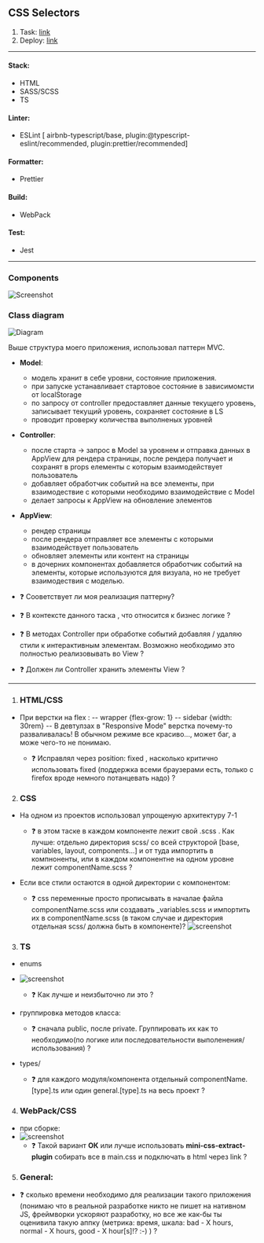 ## CSS Selectors

1. Task: [link](https://github.com/rolling-scopes-school/tasks/blob/master/tasks/rs-css.md)
2. Deploy: [link](https://rolling-scopes-school.github.io/geominerr-JSFE2023Q1/rss-css-selectors/)

---

#### Stack:

   - HTML
   - SASS/SCSS
   - TS

#### Linter:

   - ESLint [ airbnb-typescript/base, plugin:@typescript-eslint/recommended, plugin:prettier/recommended]

#### Formatter:

   - Prettier

#### Build:

   - WebPack

#### Test:

   - Jest

---

### Components

![Screenshot](assets/screenshot-deploy.png)

### Class diagram

![Diagram](assets/App-class-diagram.png)

Выше структура моего приложения, использовал паттерн MVC.
   - **Model**:
     - модель хранит в себе уровни, состояние приложения.
     - при запуске устанавливает стартовое состояние в зависимомсти от localStorage
     - по запросу от controller предоставляет данные текущего уровень, записывает текущий уровень, сохраняет состояние в LS
     - проводит проверку количества выполненых уровней
   - **Controller**:
     - после старта -> запрос в Model за уровнем и отправка данных в AppView для рендера страницы, после рендера получает и сохранят в props елементы с которым взаимодействует пользователь
     - добавляет обработчик событий на все элементы, при взаимодествие с которыми необходимо взаимодействие с Model
     - делает запросы к AppView на обновление элементов
   - **AppView**:
     - рендер страницы
     - после рендера отправляет все элементы с которыми взаимодействует пользователь
     - обновляет элементы или контент на страницы
     - в дочерних компонентах добавляется обработчик событий на элементы, которые используются для визуала, но не требует взаимодествия с моделью.

- ❓ Сооветствует ли моя реализация паттерну?
- ❓ В контексте данного таска , что относится к бизнес логике ?
- ❓ В методах Controller при обработке событий добавляя / удаляю стили к интерактивным элементам. Возможно необходимо это полностью реализовывать во View ?
- ❓ Должен ли Controller хранить элементы View ?

---

1. ### HTML/СSS

- При верстки на flex :
  -- wrapper {flex-grow: 1}
  -- sidebar {width: 30rem}
  -- В девтулзах в "Responsive Mode" верстка почему-то разваливалась! В обычном режиме все красиво..., может баг, а може чего-то не понимаю.

  - ❓ Исправлял через position: fixed , насколько критично использовать fixed (поддержка всеми браузерами есть, только c firefox вроде немного потанцевать надо) ?

2. ### CSS

- На одном из проектов использовал упрощеную архитектуру 7-1

  - ❓ в этом таске в каждом компоненте лежит свой .scss . Как лучше: отдельно директория scss/ со всей структорой [base, variables, layout, components...] и от туда импортить в компноненты, или в каждом компонентне на одном уровне лежит componentName.scss ?

- Если все стили остаются в одной директории с компонентом:

  - ❓ сss переменные просто прописывать в началае файла componentName.scss или создавать \_variables.scss и импортить их в componentName.scss (в таком случае и директория отдельная scss/ должна быть в компоненте)?
        ![screenshot](assets/screenshot-css-variables.png)

3. ### TS

- enums
- ![screenshot](assets/screenshot-ts-enum-tags.png)

  - ❓ Как лучше и неизбыточно ли это ?

- группировка методов класса:

  - ❓ сначала public, после private. Группировать их как то необходимо(по логике или последовательности выполенения/использования) ?

- types/

  - ❓ для каждого модуля/компонента отдельный componentName.\[type].ts или один general.\[type].ts на весь проект ?

4. ### WebPack/СSS

- при сборке:
- ![screenshot](assets/screenshot-webpack-css.png)
  - ❓ Такой вариант **ОК** или лучше использовать **mini-css-extract-plugin** собирать все в main.css и подключать в html через link ?

5. ### General:

- ❓ сколько времени необходимо для реализации такого приложения (понимаю что в реальной разработке никто не пишет на нативном JS, фреймворки ускоряют разработку, но все же как-бы ты оценивила такую аппку (метрика: время, шкала: bad - X hours, normal - X hours, good - X hour\[s]!? :-\) ) ?

